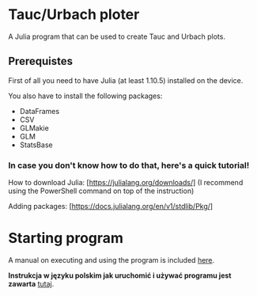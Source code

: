 # Tauc/Urbach ploter
A Julia program that can be used to create Tauc and Urbach plots.
## Prerequistes 
First of all you need to have Julia (at least 1.10.5) installed on the device.

You also have to install the following packages:
* DataFrames
* CSV
* GLMakie
* GLM
* StatsBase
### In case you don't know how to do that, here's a quick tutorial!
How to download Julia: [https://julialang.org/downloads/] (I recommend using the PowerShell command on top of the instruction)

Adding packages: [https://docs.julialang.org/en/v1/stdlib/Pkg/]

# Starting program
A manual on executing and using the program is included [here](tauc_urbach_ploter/manual.txt).

**Instrukcja w języku polskim jak uruchomić i używać programu jest zawarta** [tutaj](tauc_urbach_ploter/manual_PL.txt).
